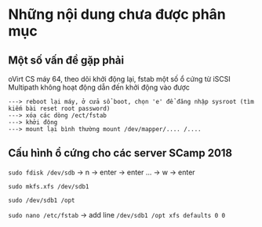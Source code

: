 # Những nội dung chưa được phân mục

## Một số vấn đề gặp phải

oVirt CS máy 64, theo dõi khởi động lại, fstab một số ổ cứng từ iSCSI Multipath không hoạt động dẫn đến khởi động vào được

    ---> reboot lại máy, ở cửa sổ boot, chọn 'e' để đăng nhập sysroot (tìm kiếm bài reset root password)
    ---> xóa các dòng /ect/fstab
    ---> khởi động
    ---> mount lại bình thường mount /dev/mapper/.... /....

## Cấu hình ổ cứng cho các server SCamp 2018

``sudo fdisk /dev/sdb`` -> n -> enter -> enter ... -> w -> enter

``sudo mkfs.xfs /dev/sdb1``

``sudo /dev/sdb1 /opt``

``sudo nano /etc/fstab`` -> add line ``/dev/sdb1 /opt xfs defaults 0 0``

